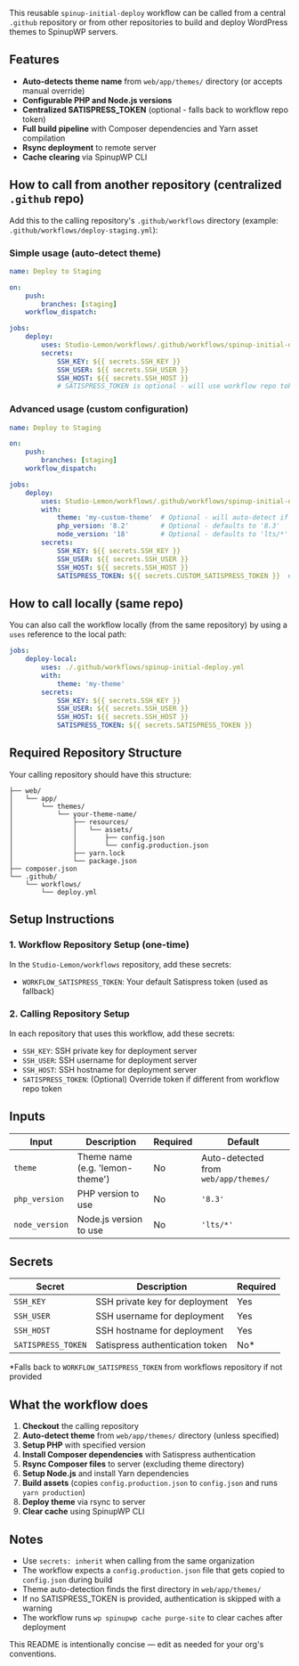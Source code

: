 This reusable `spinup-initial-deploy` workflow can be called from a central `.github` repository or from other repositories to build and deploy WordPress themes to SpinupWP servers.

## Features

- **Auto-detects theme name** from `web/app/themes/` directory (or accepts manual override)
- **Configurable PHP and Node.js versions**
- **Centralized SATISPRESS_TOKEN** (optional - falls back to workflow repo token)
- **Full build pipeline** with Composer dependencies and Yarn asset compilation
- **Rsync deployment** to remote server
- **Cache clearing** via SpinupWP CLI

## How to call from another repository (centralized `.github` repo)

Add this to the calling repository's `.github/workflows` directory (example: `.github/workflows/deploy-staging.yml`):

### Simple usage (auto-detect theme)
```yaml
name: Deploy to Staging

on:
    push:
        branches: [staging]
    workflow_dispatch:

jobs:
    deploy:
        uses: Studio-Lemon/workflows/.github/workflows/spinup-initial-deploy.yml@main
        secrets:
            SSH_KEY: ${{ secrets.SSH_KEY }}
            SSH_USER: ${{ secrets.SSH_USER }}
            SSH_HOST: ${{ secrets.SSH_HOST }}
            # SATISPRESS_TOKEN is optional - will use workflow repo token if not provided
```

### Advanced usage (custom configuration)
```yaml
name: Deploy to Staging

on:
    push:
        branches: [staging]
    workflow_dispatch:

jobs:
    deploy:
        uses: Studio-Lemon/workflows/.github/workflows/spinup-initial-deploy.yml@main
        with:
            theme: 'my-custom-theme'  # Optional - will auto-detect if not provided
            php_version: '8.2'        # Optional - defaults to '8.3'
            node_version: '18'        # Optional - defaults to 'lts/*'
        secrets:
            SSH_KEY: ${{ secrets.SSH_KEY }}
            SSH_USER: ${{ secrets.SSH_USER }}
            SSH_HOST: ${{ secrets.SSH_HOST }}
            SATISPRESS_TOKEN: ${{ secrets.CUSTOM_SATISPRESS_TOKEN }}  # Optional override
```

## How to call locally (same repo)

You can also call the workflow locally (from the same repository) by using a `uses` reference to the local path:

```yaml
jobs:
    deploy-local:
        uses: ./.github/workflows/spinup-initial-deploy.yml
        with:
            theme: 'my-theme'
        secrets:
            SSH_KEY: ${{ secrets.SSH_KEY }}
            SSH_USER: ${{ secrets.SSH_USER }}
            SSH_HOST: ${{ secrets.SSH_HOST }}
            SATISPRESS_TOKEN: ${{ secrets.SATISPRESS_TOKEN }}
```

## Required Repository Structure

Your calling repository should have this structure:
```
├── web/
│   └── app/
│       └── themes/
│           └── your-theme-name/
│               ├── resources/
│               │   └── assets/
│               │       ├── config.json
│               │       └── config.production.json
│               ├── yarn.lock
│               └── package.json
├── composer.json
└── .github/
    └── workflows/
        └── deploy.yml
```

## Setup Instructions

### 1. Workflow Repository Setup (one-time)
In the `Studio-Lemon/workflows` repository, add these secrets:
- `WORKFLOW_SATISPRESS_TOKEN`: Your default Satispress token (used as fallback)

### 2. Calling Repository Setup
In each repository that uses this workflow, add these secrets:
- `SSH_KEY`: SSH private key for deployment server
- `SSH_USER`: SSH username for deployment server  
- `SSH_HOST`: SSH hostname for deployment server
- `SATISPRESS_TOKEN`: (Optional) Override token if different from workflow repo token

## Inputs

| Input | Description | Required | Default |
|-------|-------------|----------|---------|
| `theme` | Theme name (e.g. 'lemon-theme') | No | Auto-detected from `web/app/themes/` |
| `php_version` | PHP version to use | No | `'8.3'` |
| `node_version` | Node.js version to use | No | `'lts/*'` |

## Secrets

| Secret | Description | Required |
|--------|-------------|----------|
| `SSH_KEY` | SSH private key for deployment | Yes |
| `SSH_USER` | SSH username for deployment | Yes |
| `SSH_HOST` | SSH hostname for deployment | Yes |
| `SATISPRESS_TOKEN` | Satispress authentication token | No* |

*Falls back to `WORKFLOW_SATISPRESS_TOKEN` from workflows repository if not provided

## What the workflow does

1. **Checkout** the calling repository
2. **Auto-detect theme** from `web/app/themes/` directory (unless specified)
3. **Setup PHP** with specified version
4. **Install Composer dependencies** with Satispress authentication
5. **Rsync Composer files** to server (excluding theme directory)
6. **Setup Node.js** and install Yarn dependencies  
7. **Build assets** (copies `config.production.json` to `config.json` and runs `yarn production`)
8. **Deploy theme** via rsync to server
9. **Clear cache** using SpinupWP CLI

## Notes

- Use `secrets: inherit` when calling from the same organization
- The workflow expects a `config.production.json` file that gets copied to `config.json` during build
- Theme auto-detection finds the first directory in `web/app/themes/`
- If no SATISPRESS_TOKEN is provided, authentication is skipped with a warning
- The workflow runs `wp spinupwp cache purge-site` to clear caches after deployment

This README is intentionally concise — edit as needed for your org's conventions.
